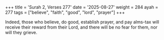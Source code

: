 +++
title = 'Surah 2, Verses 277'
date = '2025-08-27'
weight = 284
ayah = 277
tags = ["believe", "faith", "good", "lord", "prayer"]
+++

Indeed, those who believe, do good, establish prayer, and pay alms-tax will receive their reward from their Lord, and there will be no fear for them, nor will they grieve.